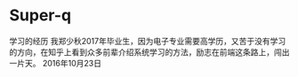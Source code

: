 # Super-q
学习的经历
我郑少秋2017年毕业生，因为电子专业需要高学历，又苦于没有学习的方向，在知乎上看到众多前辈介绍系统学习的方法，励志在前端这条路上，闯出一片天。
2016年10月23日
